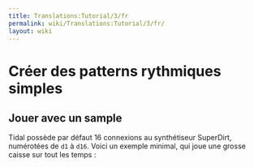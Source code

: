 ```yaml
---
title: Translations:Tutorial/3/fr
permalink: wiki/Translations:Tutorial/3/fr/
layout: wiki
---
```


# Créer des patterns rythmiques simples

## Jouer avec un sample

Tidal possède par défaut 16 connexions au synthétiseur SuperDirt,
numérotées de `d1` à `d16`. Voici un exemple minimal, qui joue une
grosse caisse sur tout les temps :
